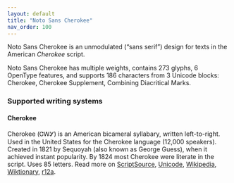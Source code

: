 ```yaml
---
layout: default
title: "Noto Sans Cherokee"
nav_order: 100
---
```

Noto Sans Cherokee is an unmodulated (“sans serif”) design for texts in the American _Cherokee_ script. 

Noto Sans Cherokee has multiple weights, contains 273 glyphs, 6 OpenType features, and supports 186 characters from 3 Unicode blocks: Cherokee, Cherokee Supplement, Combining Diacritical Marks.


### Supported writing systems


#### Cherokee

Cherokee (<span class='autonym'>ᏣᎳᎩ</span>) is an American bicameral syllabary, written left-to-right. Used in the United States for the Cherokee language (12,000 speakers). Created in 1821 by Sequoyah (also known as George Guess), when it achieved instant popularity. By 1824 most Cherokee were literate in the script. Uses 85 letters. Read more on [ScriptSource](https://scriptsource.org/scr/Cher), [Unicode](https://www.unicode.org/versions/Unicode13.0.0/ch20.pdf#G26612), [Wikipedia](https://en.wikipedia.org/wiki/ISO_15924:Cher), [Wiktionary](https://en.wiktionary.org/wiki/Category:Cherokee_script), [r12a](https://r12a.github.io/scripts/links?iso=Cher).

